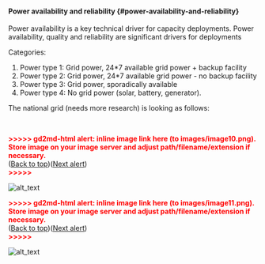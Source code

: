 #### Power availability and reliability  {#power-availability-and-reliability}

Power availability is a key technical driver for capacity deployments.  Power availability, quality and reliability are significant drivers for deployments

Categories:



1. Power type 1: Grid power, 24*7 available grid power + backup facility
2. Power type 2: Grid power, 24*7 available grid power - no backup facility
3. Power type 3: Grid power, sporadically available 
4. Power type 4: No grid power (solar, battery, generator).

The national grid (needs more research) is looking as follows:

​​

<p id="gdcalert11" ><span style="color: red; font-weight: bold">>>>>>  gd2md-html alert: inline image link here (to images/image10.png). Store image on your image server and adjust path/filename/extension if necessary. </span><br>(<a href="#">Back to top</a>)(<a href="#gdcalert12">Next alert</a>)<br><span style="color: red; font-weight: bold">>>>>> </span></p>


![alt_text](images/image10.png "image_tooltip")


<p id="gdcalert12" ><span style="color: red; font-weight: bold">>>>>>  gd2md-html alert: inline image link here (to images/image11.png). Store image on your image server and adjust path/filename/extension if necessary. </span><br>(<a href="#">Back to top</a>)(<a href="#gdcalert13">Next alert</a>)<br><span style="color: red; font-weight: bold">>>>>> </span></p>


![alt_text](images/image11.png "image_tooltip")

